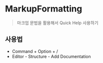 # MarkupFormatting
> 마크업 문법을 활용해서 Quick Help 사용하기

## 사용법
- Command + Option + /
- Editor - Structure - Add Documentation 
